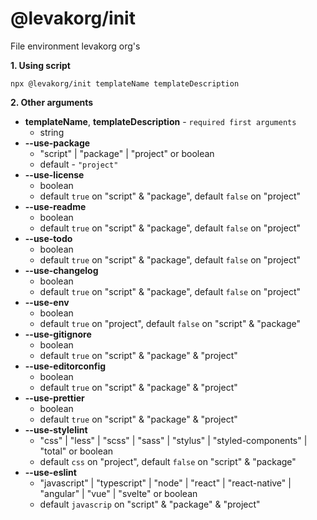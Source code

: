 # @levakorg/init

File environment levakorg org's

**1. Using script**

```
npx @levakorg/init templateName templateDescription
```

**2. Other arguments**

- **templateName**, **templateDescription** - `required first arguments`
  - string
- **--use-package**
  - "script" | "package" | "project" or boolean
  - default - `"project"`
- **--use-license**
  - boolean
  - default `true` on "script" & "package", default `false` on "project"
- **--use-readme**
  - boolean
  - default `true` on "script" & "package", default `false` on "project"
- **--use-todo**
  - boolean
  - default `true` on "script" & "package", default `false` on "project"
- **--use-changelog**
  - boolean
  - default `true` on "script" & "package", default `false` on "project"
- **--use-env**
  - boolean
  - default `true` on "project", default `false` on "script" & "package"
- **--use-gitignore**
  - boolean
  - default `true` on "script" & "package" & "project"
- **--use-editorconfig**
  - boolean
  - default `true` on "script" & "package" & "project"
- **--use-prettier**
  - boolean
  - default `true` on "script" & "package" & "project"
- **--use-stylelint**
  - "css" | "less" | "scss" | "sass" | "stylus" | "styled-components" | "total" or boolean
  - default `css` on "project", default `false` on "script" & "package"
- **--use-eslint**
  - "javascript" | "typescript" | "node" | "react" | "react-native" | "angular" | "vue" | "svelte" or boolean
  - default `javascrip` on "script" & "package" & "project"
